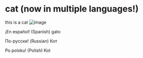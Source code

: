 # cat (now in multiple languages!)

this is a cat 
![image](https://user-images.githubusercontent.com/83192247/126928121-cd86fba2-d1ee-480d-a8d3-07f0920ca70b.png)

¡En español! (Spanish)
gato

По-русски! (Russian)
Кот

Po polsku! (Polish)
Kot
